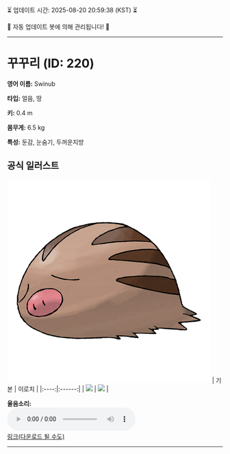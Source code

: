 
⏳ 업데이트 시간: 2025-08-20 20:59:38 (KST) ⏳

🤖 자동 업데이트 봇에 의해 관리됩니다! 🤖

---

# 꾸꾸리 (ID: 220)
**영어 이름:** Swinub

**타입:** 얼음, 땅

**키:** 0.4 m

**몸무게:** 6.5 kg

**특성:** 둔감, 눈숨기, 두꺼운지방

## 공식 일러스트
![](https://raw.githubusercontent.com/PokeAPI/sprites/master/sprites/pokemon/other/official-artwork/220.png)
| 기본 | 이로치 |
|:----:|:------:|
| <img src="http://play.pokemonshowdown.com/sprites/ani/swinub.gif" width="200"> | <img src="http://play.pokemonshowdown.com/sprites/ani-shiny/swinub.gif" width="200"> |

**울음소리:**<br><audio controls src="https://raw.githubusercontent.com/PokeAPI/cries/main/cries/pokemon/latest/220.ogg"></audio><br> [링크(다운로드 될 수도)](https://raw.githubusercontent.com/PokeAPI/cries/main/cries/pokemon/latest/220.ogg)


---
